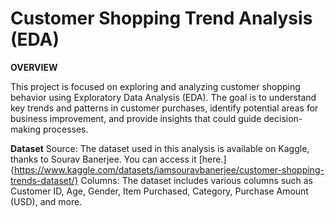 # Customer Shopping Trend Analysis (EDA) 

**OVERVIEW**

This project is focused on exploring and analyzing customer shopping behavior using Exploratory Data Analysis (EDA). The goal is to understand key trends and patterns in customer purchases, identify potential areas for business improvement, and provide insights that could guide decision-making processes.

**Dataset**
Source: The dataset used in this analysis is available on Kaggle, thanks to Sourav Banerjee. You can access it [here.]{https://www.kaggle.com/datasets/iamsouravbanerjee/customer-shopping-trends-dataset/}
Columns: The dataset includes various columns such as Customer ID, Age, Gender, Item Purchased, Category, Purchase Amount (USD), and more.

